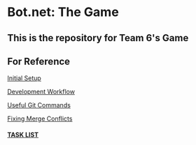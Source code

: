 # Bot.net: The Game
## This is the repository for Team 6's Game


## For Reference

[Initial Setup][initial]

[Development Workflow][workflow]

[Useful Git Commands][githelp]

[Fixing Merge Conflicts][mergoconflicto]

#### [TASK LIST][tasks]

[initial]: https://github.com/HuskyGameDev/2017-team6/wiki
[workflow]: https://github.com/HuskyGameDev/2017-team6/wiki/Development-Workflow
[githelp]: https://github.com/HuskyGameDev/2017-team6/wiki/Helpful-Git-Commands
[mergoconflicto]: https://github.com/HuskyGameDev/2017-team6/wiki/Merge-Conflicts
[tasks]: https://docs.google.com/document/d/1EjIvVpRDlFsjsprXm_fAZkTkSSN5KjD8BRomy7Z24Pg/edit
